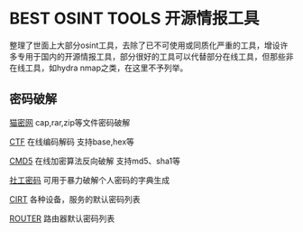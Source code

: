 # BEST OSINT TOOLS 开源情报工具
整理了世面上大部分osint工具，去除了已不可使用或同质化严重的工具，增设许多专用于国内的开源情报工具，部分很好的工具可以代替部分在线工具，但那些非在线工具，如hydra nmap之类，在这里不予列举。
## 密码破解

[猫密网](https://www.catpasswd.com/)  cap,rar,zip等文件密码破解

[CTF](http://www.hiencode.com/) 在线编码解码 支持base,hex等

[CMD5](https://cmd5.com/) 在线加密算法反向破解 支持md5、sha1等

[社工密码](https://www.shentoushi.top/tools/distplus/index.html) 可用于暴力破解个人密码的字典生成

[CIRT](https://cirt.net/passwords) 各种设备，服务的默认密码列表

[ROUTER](https://www.routerpasswords.com/) 路由器默认密码列表
